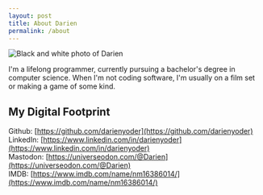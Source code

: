 ```yaml
---
layout: post
title: About Darien
permalink: /about
---
```


![Black and white photo of Darien](/images/bio.png)

I'm a lifelong programmer, currently pursuing a bachelor's degree in computer science. When I'm not coding software, I'm usually on a film set or making a game of some kind.

## My Digital Footprint

Github: [https://github.com/darienyoder](https://github.com/darienyoder)  
LinkedIn: [https://www.linkedin.com/in/darienyoder](https://www.linkedin.com/in/darienyoder)  
Mastodon: [https://universeodon.com/@Darien](https://universeodon.com/@Darien)  
IMDB: [https://www.imdb.com/name/nm16386014/](https://www.imdb.com/name/nm16386014/)  
